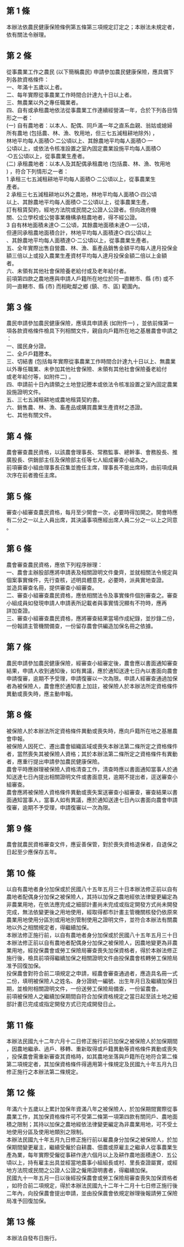 第 1 條
-------
本辦法依農民健康保險條例第五條第三項規定訂定之；本辦法未規定者，  
依有關法令辦理。

第 2 條
-------
從事農業工作之農民 (以下簡稱農民) 申請參加農民健康保險，應具備下  
列各款資格條件：                                                  
一、年滿十五歲以上者。                                            
二、每年實際從事農業工作時間合計達九十日以上者。                  
三、無農業以外之專任職業者。                                      
四、自有或承租農地依法從事農業工作連續經營滿一年，合於下列各目情  
    形之一者：                                                    
 (一) 自有農地者：以本人、配偶、同戶滿一年之直系血親、翁姑或媳婦  
      所有農地 (包括農、林、漁、牧用地，但三七五減租耕地除外) ，  
      林地平均每人面積○‧二公頃以上、其餘農地平均每人面積○‧一  
      公頃以上，或依法令核准設置之室內固定農業設施平均每人面積○  
      ‧○五公頃以上，從事農業生產者。                            
 (二) 承租農地者：以本人及其配偶承租農地 (包括農、林、漁、牧用地  
      ) ，符合下列情形之一者：                                    
      1 承租三七五減租耕地平均每人面積○‧二公頃以上，從事農業生  
        產者。                                                    
      2 承租三七五減租耕地以外之農地，林地平均每人面積○‧四公頃  
        以上、其餘農地平均每人面積○‧二公頃以上，從事農業生產，  
        訂有租賃契約，經地方法院或民間之公證人公證者。但向政府機  
        關、公立學校或公營事業機構承租農地者，得不經公證。        
      3 自有林地面積未達○‧二公頃，其餘農地面積未達○‧一公頃，  
        但連同承租農地面積合計，林地平均每人面積達○‧四公頃以上  
        、其餘農地平均每人面積達○‧二公頃以上，從事農業生產者。  
五、全年實際出售自營農、林、漁、畜產品銷售金額平均每人達月投保金  
    額三倍以上或投入農業生產資材平均每人達月投保金額二倍以上金額  
    者。                                                          
六、未領有其他社會保險養老給付或及老年給付者。                    
前項第四款之農地應與申請人戶籍所在地位於同一直轄市、縣 (市) 或不  
同一直轄市、縣 (市) 而相毗鄰之鄉 (鎮、市、區) 範圍內。

第 3 條
-------
農民申請參加農民健康保險，應填具申請表 (如附件一) ，並依前條第一  
項各款資格條件檢具下列相關文件，親自向戶籍所在地之基層農會申請之  
：                                                                
一、國民身分證。                                                  
二、全戶戶籍謄本。                                                
三、切結書 (包括每年實際從事農業工作時間合計達九十日以上、無農業  
    以外專任職業、未參加其他社會保險、未領有其他社會保險養老給付  
    或老年給付等，如附件二) 。                                    
四、申請前十日內請領之土地登記謄本或依法令核准設置之室內固定農業  
    設施證明文件。                                                
五、三七五減租耕地或農地租賃契約書。                              
六、銷售農、林、漁、畜產品或購買農業生產資材之憑證。              
七、其他有關文件。

第 4 條
-------
農會審查農民資格，以該農會理事長、常務監事、總幹事、會務股長、推   
廣股長、供銷部主任及保險部主任等七人組成審查小組為之。             
前項審查小組由理事長召集並擔任主席，理事長不能出席時，由前項成員   
次序在前者擔任主席。

第 5 條
-------
審查小組審查農民資格，每月至少開會一次，必要時得加開之。開會時應  
有二分之一以上人員出席，其決議事項應經出席人員二分之一以上之同意  
。

第 6 條
-------
農會審查農民資格，應依下列程序辦理：                              
一、農會主辦股部應將申請表及相關證明文件彙齊，並就相關法令規定與  
    個案事實條件，先行查核，述明具體意見，必要時，派員實地查證。  
    並造具審查名冊，提供審查小組審查。                            
二、審查小組審查農民資格，應依相關法令及事實條件個別審查之。審查  
    小組成員如發現申請人申請表所記載者與事實情況顯有不符時，應再  
    詳加查證。                                                    
三、審查小組審查農民資格，應將審查結果當場作成紀錄，並抄錄二份，  
    一份報請主管機關備查，一份留存農會供編造加保名冊之依據。

第 7 條
-------
農民申請參加農民健康保險，經審查小組審定後，農會應以書面通知審查  
結果，申請人收到通知後，如有異議，應於通知送達七日內以書面向農會  
申請復審，逾期不予受理，申請復審以一次為限。申請人經審查通過加保  
者為被保險人，農會應於通知書上加註，被保險人於本辦法所定資格條件  
異動或喪失時，應主動申報。

第 8 條
-------
被保險人於本辦法所定資格條件異動或喪失時，應向戶籍所在地之基層農  
會申報。                                                          
被保險人因死亡、遷出農會組織區域或喪失本辦法第二條所定之資格條件  
者，當然喪失其被保險人資格；其於本辦法第二條所定之資格條件有異動  
者，應重行提出申請參加農民健康保險。                              
農會平時應辦理被保險人資格清查工作，清查時應以書面通知當事人於通  
知送達七日內提出相關證明文件或書面意見，逾期不提出者，逕送審查小  
組審查。                                                          
農會應將被保險人資格條件異動或喪失案送審查小組審查，審查結果以書  
面通知當事人，當事人如有異議，應於通知送達七日內以書面向農會申請  
復審，逾期不予受理，申請復審以一次為限。

第 9 條
-------
農會就農民資格審查文件，應妥善保管，對於喪失資格退保者，自退保之  
日起至少應保存五年。

第 10 條
--------
以自有農地者身分加保或於民國八十五年五月三十日本辦法修正前以自有  
農地者配偶身分加保之被保險人，其持以加保之農地經依法律變更編定為  
非農業用地，在依法應完成之細部計畫尚未完成或指定開發方式尚未開發  
完成，無法依變更後之用地使用，經取得都市計畫主管機關核發仍依原來  
農業用地使用分區別或用地別管制使用之證明文件，並符合本辦法有關農  
地以外之相關規定者，得繼續加保。                                  
本辦法修正施行前，以自有農地者身分加保或於民國八十五年五月三十日  
本辦法修正前以自有農地者配偶身分加保之被保險人，因農地變更為非農  
業用地，經投保農會或勞工保險局審查喪失加保資格者，得於本辦法修正  
施行後，檢具前項得繼續加保之相關證明文件由投保農會核轉勞工保險局  
准予回復加保。                                                    
投保農會對符合前二項規定之申請，經農會審查通過者，應造具名冊一式  
二份，填明被保險人之姓名、身分證統一編號、出生年月日及繼續加保日  
期，並檢附相關證明文件，一份送勞工保險局備查，一份留農會。        
前項被保險人之繼續加保期間自符合加保資格規定之當日起至該土地之細  
部計畫已完成或指定開發方式已完成開發日止。

第 11 條
--------
本辦法民國九十二年六月十二日修正施行前已加保之被保險人於加保期間  
，因農地繼承、過戶、移轉、重新取得或戶籍異動等資格條件異動或喪失  
，投保農會需重新審查其資格時，如其農地坐落與戶籍所在地符合第二條  
第二項規定者，其加保資格條件得適用第十條規定及民國九十年五月九日  
修正施行之本辦法第二條規定。

第 12 條
--------
年滿六十五歲以上累計加保年資滿八年之被保險人，於加保期間實際從事  
農業工作，其加保資格條件可不受第二條第一項第四款有關同戶、農地面  
積之限制；其持以加保之農地經依法律變更編定為非農業用地，可不受土  
地使用分區及使用地類別之限制。  
本辦法民國九十年五月九日修正施行前以雇農身分加保之被保險人，於加  
保期間變更雇主，繼續受僱於自耕農、佃農或原雇主之繼承人從事農業生  
產為業，每年實際受僱從事耕作達六個月以上及耕作農地面積達○．五公  
頃以上，持有雇主出具並經當地農事小組組長或村、里長查證屬實，或經  
地方法院或民間之公證人公證之僱用證明書者，得繼續加保。  
民國九十一年五月一日以後經投保農會或勞工保險局審查喪失加保資格者  
，如符合前二項規定，得於本辦法民國九十二年十二月十七日修正施行後  
二年內，向投保農會提出申請，並由投保農會依規定辦理後報請勞工保險  
局准予回復加保。

第 13 條
--------
本辦法自發布日施行。

